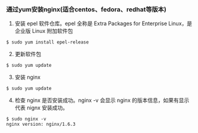 ### 通过yum安装nginx(适合centos、fedora、redhat等版本)

1. 安装 epel 软件仓库。epel 全称是 Extra Packages for Enterprise Linux，是企业版 Linux 附加软件包
```
$ sudo yum install epel-release
```

2. 更新软件包
```
$ sudo yum update
```

3. 安装 nginx
```
$ sudo yum update
```

4. 检查 nginx 是否安装成功。nginx -v 会显示 nginx 的版本信息，如果有显示代表 nignx 安装成功。
```
$ sudo nginx -v
nginx version: nginx/1.6.3
```
